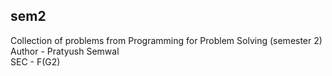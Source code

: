 ## sem2
Collection of problems from Programming for Problem Solving (semester 2)
<br>
Author - Pratyush Semwal
<br>
SEC - F(G2)
